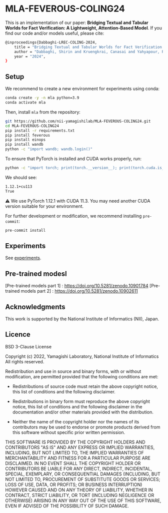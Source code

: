 # MLA-FEVEROUS-COLING24
This is an implementation of our paper: **Bridging Textual and Tabular Worlds for Fact Verification: A Lightweight, Attention-Based Model**. If you find our code and/or models useful, please cite:


```bash
@inproceedings{Dabbaghi-LREC-COLING-2024,
    title = "Bridging Textual and Tabular Worlds for Fact Verification: A Lightweight, Attention-Based Model",
    author = "Dabbaghi, Shirin and Kruengkrai, Canasai and Yahyapour, Ramin, Yamagishi, Junichi",
    year = "2024",
}
```


## Setup

We recommend to create a new environment for experiments using conda:

```bash
conda create -y -n mla python=3.9
conda activate mla
```

Then, install `mla` from the repository:

```bash
git https://github.com/nii-yamagishilab/MLA-FEVEROUS-COLING24.git
cd MLA-FEVEROUS-COLING24
pip install -r requirements.txt
pip install feverous
pip install einops
pip install wandb
python -c "import wandb; wandb.login()"
```

To ensure that PyTorch is installed and CUDA works properly, run:

```bash
python -c "import torch; print(torch.__version__); print(torch.cuda.is_available())"
```

We should see:

```bash
1.12.1+cu113
True
```

:warning: We use PyTorch 1.12.1 with CUDA 11.3. You may need another CUDA version suitable for your environment.

For further development or modification, we recommend installing `pre-commit`:
```bash
pre-commit install
```

## Experiments

See [experiments](experiments).

## Pre-trained modesl 

[Pre-trained models part 1] : https://doi.org/10.5281/zenodo.10901784
[Pre-trained models part 2] : https://doi.org/10.5281/zenodo.10902611


## Acknowledgments

This work is supported by the National Institute of Informatics (NII), Japan.

## Licence

BSD 3-Clause License

Copyright (c) 2022, Yamagishi Laboratory, National Institute of Informatics All rights reserved.

Redistribution and use in source and binary forms, with or without modification, are permitted provided that the following conditions are met:

 * Redistributions of source code must retain the above copyright notice, this list of conditions and the following disclaimer.

 * Redistributions in binary form must reproduce the above copyright notice, this list of conditions and the following disclaimer in the documentation and/or other materials provided with the distribution.

 * Neither the name of the copyright holder nor the names of its contributors may be used to endorse or promote products derived from this software without specific prior written permission.

THIS SOFTWARE IS PROVIDED BY THE COPYRIGHT HOLDERS AND CONTRIBUTORS "AS IS" AND ANY EXPRESS OR IMPLIED WARRANTIES, INCLUDING, BUT NOT LIMITED TO, THE IMPLIED WARRANTIES OF MERCHANTABILITY AND FITNESS FOR A PARTICULAR PURPOSE ARE DISCLAIMED. IN NO EVENT SHALL THE COPYRIGHT HOLDER OR CONTRIBUTORS BE LIABLE FOR ANY DIRECT, INDIRECT, INCIDENTAL, SPECIAL, EXEMPLARY, OR CONSEQUENTIAL DAMAGES (INCLUDING, BUT NOT LIMITED TO, PROCUREMENT OF SUBSTITUTE GOODS OR SERVICES; LOSS OF USE, DATA, OR PROFITS; OR BUSINESS INTERRUPTION) HOWEVER CAUSED AND ON ANY THEORY OF LIABILITY, WHETHER IN CONTRACT, STRICT LIABILITY, OR TORT (INCLUDING NEGLIGENCE OR OTHERWISE) ARISING IN ANY WAY OUT OF THE USE OF THIS SOFTWARE, EVEN IF ADVISED OF THE POSSIBILITY OF SUCH DAMAGE.
